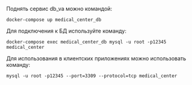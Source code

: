 Поднять сервис db_va можно командой:

`docker-compose up medical_center_db`

Для подключения к БД используйте команду:

`docker-compose exec medical_center_db mysql -u root -p12345 medical_center`

Для использования в клиентских приложениях можно использовать команду:

`mysql -u root -p12345 --port=3309 --protocol=tcp medical_center`